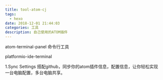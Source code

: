 ```yaml
---
title: tool-atom-cj
tags:
  - hexo
date: 2018-12-01 21:44:03
categories: 工具
description: 自己使用的ATOM插件
---
```


atom-terminal-panel 命令行工具

platformio-ide-terminal

1.Sync Settings
搭配github，同步你的atom插件信息，配置信息，让你轻松实现一台电脑配置，多台电脑共享。
